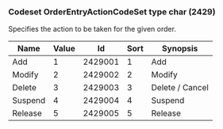 ### Codeset OrderEntryActionCodeSet type char (2429)

Specifies the action to be taken for the given order.

| Name    | Value | Id      | Sort | Synopsis        |
|---------|-------|---------|------|-----------------|
| Add     | 1     | 2429001 | 1    | Add             |
| Modify  | 2     | 2429002 | 2    | Modify          |
| Delete  | 3     | 2429003 | 3    | Delete / Cancel |
| Suspend | 4     | 2429004 | 4    | Suspend         |
| Release | 5     | 2429005 | 5    | Release         |

